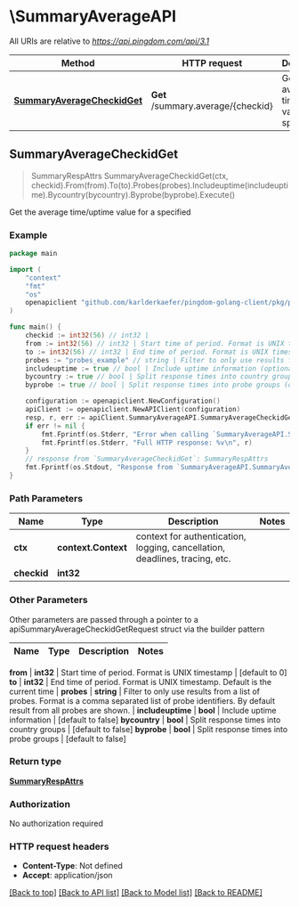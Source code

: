 # \SummaryAverageAPI

All URIs are relative to *https://api.pingdom.com/api/3.1*

Method | HTTP request | Description
------------- | ------------- | -------------
[**SummaryAverageCheckidGet**](SummaryAverageAPI.md#SummaryAverageCheckidGet) | **Get** /summary.average/{checkid} | Get the average time/uptime value for a specified



## SummaryAverageCheckidGet

> SummaryRespAttrs SummaryAverageCheckidGet(ctx, checkid).From(from).To(to).Probes(probes).Includeuptime(includeuptime).Bycountry(bycountry).Byprobe(byprobe).Execute()

Get the average time/uptime value for a specified



### Example

```go
package main

import (
	"context"
	"fmt"
	"os"
	openapiclient "github.com/karlderkaefer/pingdom-golang-client/pkg/pingdom/openapi"
)

func main() {
	checkid := int32(56) // int32 | 
	from := int32(56) // int32 | Start time of period. Format is UNIX timestamp (optional) (default to 0)
	to := int32(56) // int32 | End time of period. Format is UNIX timestamp. Default is the current time (optional)
	probes := "probes_example" // string | Filter to only use results from a list of probes. Format is a comma separated list of probe identifiers. By default result from all probes are shown. (optional)
	includeuptime := true // bool | Include uptime information (optional) (default to false)
	bycountry := true // bool | Split response times into country groups (optional) (default to false)
	byprobe := true // bool | Split response times into probe groups (optional) (default to false)

	configuration := openapiclient.NewConfiguration()
	apiClient := openapiclient.NewAPIClient(configuration)
	resp, r, err := apiClient.SummaryAverageAPI.SummaryAverageCheckidGet(context.Background(), checkid).From(from).To(to).Probes(probes).Includeuptime(includeuptime).Bycountry(bycountry).Byprobe(byprobe).Execute()
	if err != nil {
		fmt.Fprintf(os.Stderr, "Error when calling `SummaryAverageAPI.SummaryAverageCheckidGet``: %v\n", err)
		fmt.Fprintf(os.Stderr, "Full HTTP response: %v\n", r)
	}
	// response from `SummaryAverageCheckidGet`: SummaryRespAttrs
	fmt.Fprintf(os.Stdout, "Response from `SummaryAverageAPI.SummaryAverageCheckidGet`: %v\n", resp)
}
```

### Path Parameters


Name | Type | Description  | Notes
------------- | ------------- | ------------- | -------------
**ctx** | **context.Context** | context for authentication, logging, cancellation, deadlines, tracing, etc.
**checkid** | **int32** |  | 

### Other Parameters

Other parameters are passed through a pointer to a apiSummaryAverageCheckidGetRequest struct via the builder pattern


Name | Type | Description  | Notes
------------- | ------------- | ------------- | -------------

 **from** | **int32** | Start time of period. Format is UNIX timestamp | [default to 0]
 **to** | **int32** | End time of period. Format is UNIX timestamp. Default is the current time | 
 **probes** | **string** | Filter to only use results from a list of probes. Format is a comma separated list of probe identifiers. By default result from all probes are shown. | 
 **includeuptime** | **bool** | Include uptime information | [default to false]
 **bycountry** | **bool** | Split response times into country groups | [default to false]
 **byprobe** | **bool** | Split response times into probe groups | [default to false]

### Return type

[**SummaryRespAttrs**](SummaryRespAttrs.md)

### Authorization

No authorization required

### HTTP request headers

- **Content-Type**: Not defined
- **Accept**: application/json

[[Back to top]](#) [[Back to API list]](../README.md#documentation-for-api-endpoints)
[[Back to Model list]](../README.md#documentation-for-models)
[[Back to README]](../README.md)

